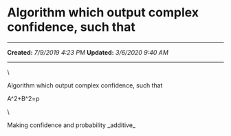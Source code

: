 Algorithm which output complex confidence, such that
====================================================

  -------------- --------------------
  **Created:**   *7/9/2019 4:23 PM*
  **Updated:**   *3/6/2020 9:40 AM*
  -------------- --------------------

\

Algorithm which output complex confidence, such that

A\^2+B\^2=p

\

Making confidence and probability \_additive\_

 
